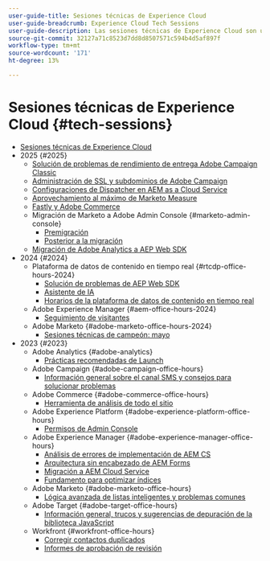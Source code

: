 ```yaml
---
user-guide-title: Sesiones técnicas de Experience Cloud
user-guide-breadcrumb: Experience Cloud Tech Sessions
user-guide-description: Las sesiones técnicas de Experience Cloud son un enfoque proactivo de la desviación de casos que ofrece a los clientes seminarios web específicos para cada solución.
source-git-commit: 32127a71c8523d7dd8d8507571c594b4d5af897f
workflow-type: tm+mt
source-wordcount: '171'
ht-degree: 13%

---
```



# Sesiones técnicas de Experience Cloud {#tech-sessions}

+ [Sesiones técnicas de Experience Cloud](overview.md)
+ 2025 {#2025}
   + [Solución de problemas de rendimiento de entrega Adobe Campaign Classic](2025/acc-delivery-performance.md)
   + [Administración de SSL y subdominios de Adobe Campaign](2025/subdomain-ssl-management.md)
   + [Configuraciones de Dispatcher en AEM as a Cloud Service](2025/dispatcher-configurations.md)
   + [Aprovechamiento al máximo de Marketo Measure](2025/getting-most-marketo-measure.md)
   + [Fastly y Adobe Commerce](2025/fastly-and-adobe-commerce.md)
   + Migración de Marketo a Adobe Admin Console {#marketo-admin-console}
      + [Premigración](2025/marketo-pre-migration.md)
      + [Posterior a la migración](2025/marketo-post-migration.md)
   + [Migración de Adobe Analytics a AEP Web SDK](2025/migrate-analytics-to-aep-web-sdk.md)
+ 2024 {#2024}
   + Plataforma de datos de contenido en tiempo real {#rtcdp-office-hours-2024}
      + [Solución de problemas de AEP Web SDK](2024/aep-web-sdk-troubleshooting.md)
      + [Asistente de IA](2024/ai-assistant.md)
      + [Horarios de la plataforma de datos de contenido en tiempo real](2024/rtcdp-timings.md)
   + Adobe Experience Manager {#aem-office-hours-2024}
      + [Seguimiento de visitantes](2024/tracking-visitors.md)
   + Adobe Marketo {#adobe-marketo-office-hours-2024}
      + [Sesiones técnicas de campeón: mayo](2024/champion-office-hours.md)
+ 2023 {#2023}
   + Adobe Analytics {#adobe-analytics}
      + [Prácticas recomendadas de Launch](2023/launch-best-practices.md)
   + Adobe Campaign {#adobe-campaign-office-hours}
      + [Información general sobre el canal SMS y consejos para solucionar problemas](2023/ac-sms-channel-overview.md)
   + Adobe Commerce {#adobe-commerce-office-hours}
      + [Herramienta de análisis de todo el sitio](2023/site-wide-analysis-tool.md)
   + Adobe Experience Platform {#adobe-experience-platform-office-hours}
      + [Permisos de Admin Console](2023/aep-admin-console-permissions.md)
   + Adobe Experience Manager {#adobe-experience-manager-office-hours}
      + [Análisis de errores de implementación de AEM CS](2023/aem-deployment-failures-analysis.md)
      + [Arquitectura sin encabezado de AEM Forms](2023/aem-forms-headless-architecture.md)
      + [Migración a AEM Cloud Service](2023/migration-aemcs.md)
      + [Fundamento para optimizar índices](2023/optimize-indexes-aemcs.md)
   + Adobe Marketo {#adobe-marketo-office-hours}
      + [Lógica avanzada de listas inteligentes y problemas comunes](2023/marketo-common-pitfalls.md)
   + Adobe Target {#adobe-target-office-hours}
      + [Información general, trucos y sugerencias de depuración de la biblioteca JavaScript](2023/target-debugging-tips-and-tricks.md)
   + Workfront {#workfront-office-hours}
      + [Corregir contactos duplicados](2023/workfront-fix-duplicate-contacts.md)
      + [Informes de aprobación de revisión](2023/workfront-proof-approval-reports.md)